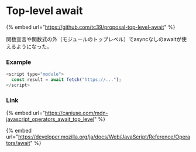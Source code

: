 # Top-level await

{% embed url="https://github.com/tc39/proposal-top-level-await" %}

関数宣言や関数式の外（モジュールのトップレベル）でasyncなしのawaitが使えるようになった。

### Example

```javascript
<script type="module">
  const result = await fetch("https://...");
</script>
```

### Link

{% embed url="https://caniuse.com/mdn-javascript_operators_await_top_level" %}

{% embed url="https://developer.mozilla.org/ja/docs/Web/JavaScript/Reference/Operators/await" %}
